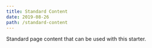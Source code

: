 ```yaml
---
title: Standard Content
date: 2019-08-26
path: /standard-content
---
```


Standard page content that can be used with this starter.